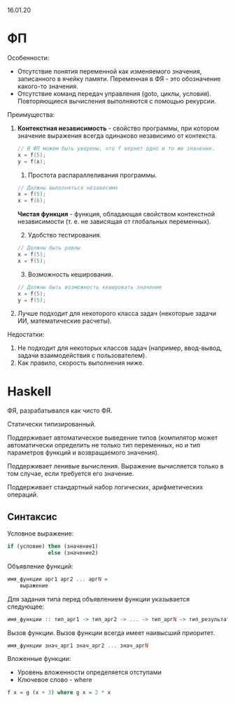16.01.20

# ФП

Особенности:
- Отсутствие понятия переменной как изменяемого значения, записанного в ячейку памяти. Переменная в ФЯ - это обозначение какого-то значения.
- Отсутствие команд передач управления (goto, циклы, условия). Повторяющиеся вычисления выполняются с помощью рекурсии.

Преимущества:
1. __Контекстная независимость__ - свойство программы, при котором значение выражения всегда одинаково независимо от контекста.

    ```cpp
    // В ФП можем быть уверены, что f вернет одно и то же значение.
    x = f(5);
    y = f(x);
    ```

    1. Простота распараллеливания программы.

    ```cpp
    // Должны выполняться независимо
    x = f(5);
    x = f(6);
    ```

    __Чистая функция__ - функция, обладающая свойством контекстной независимости (т. е. не зависящая от глобальных переменных).

    2. Удобство тестирования.

    ```cpp
    // Должны быть равны
    x = f(5);
    x = f(5);
    ```

    3. Возможность кеширования.

    ```cpp
    // Должны быть возможность кешировать значение
    x = f(5);
    y = f(5);
    ```

2. Лучше подходит для некоторого класса задач (некоторые задачи ИИ, математические расчеты).

Недостатки:
1. Не подходит для некоторых классов задач (например, ввод-вывод, задачи взаимодействия с пользователем).
2. Как правило, скорость выполнения ниже.

# Haskell

ФЯ, разрабатывался как чисто ФЯ.

Статически типизированный.

Поддерживает автоматическое выведение типов (компилятор может автоматически определить не только тип переменных, но и тип параметров функций и возвращаемого значения).

Поддерживает ленивые вычисления. Выражение вычисляется только в том случае, если требуется его значение.

Поддерживает стандартный набор логических, арифметических операций.

## Синтаксис

Условное выражение:

```haskell
if (условие) then (значение1)
             else (значение2)
```

Объявление функций:

```haskell
имя_функции арг1 арг2 ... аргN =
    выражение
```

Для задания типа перед объявлением функции указывается следующее:

```haskell
имя_функции :: тип_арг1 -> тип_арг2 -> ... -> тип_аргN -> тип_результата
```

Вызов функции. Вызов функции всегда имеет наивысший приоритет.

```haskell
имя_функции знач_арг1 знач_арг2 ... знач_аргN
```

Вложенные функции:
- Уровень вложенности определяется отступами
- Ключевое слово - where

```haskell
f x = g (x + 3) where g x = 2 * x
```
